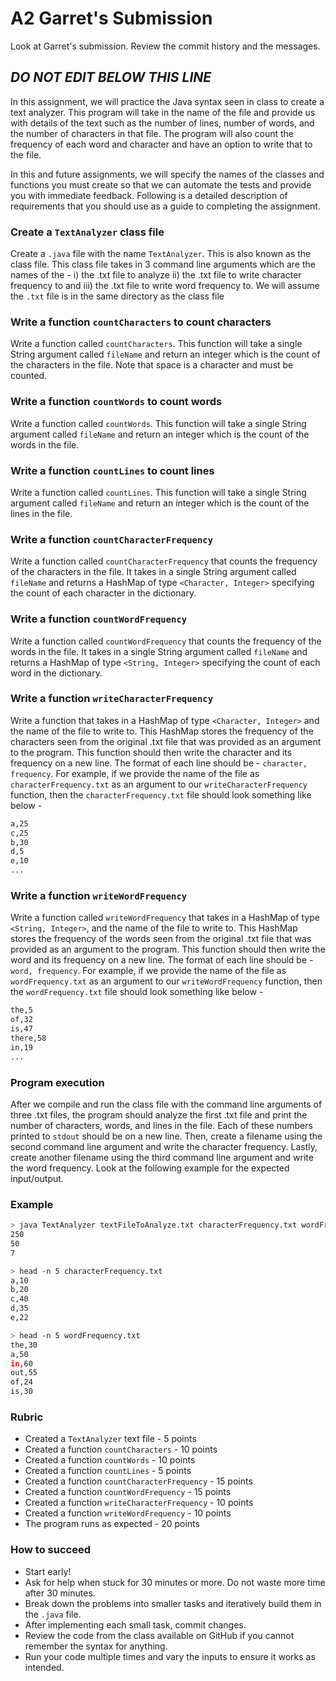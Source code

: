 # A2 Garret's Submission

Look at Garret's submission. Review the commit history and the messages. 

## _DO NOT EDIT BELOW THIS LINE_

In this assignment, we will practice the Java syntax seen in class to create a text analyzer. This program will take in the name of the file and provide us with details of the text such as the number of lines, number of words, and the number of characters in that file. The program will also count the frequency of each word and character and have an option to write that to the file.

In this and future assignments, we will specify the names of the classes and functions you must create so that we can automate the tests and provide you with immediate feedback. Following is a detailed description of requirements that you should use as a guide to completing the assignment.

### Create a `TextAnalyzer` class file

Create a `.java` file with the name `TextAnalyzer`. This is also known as the class file. This class file takes in 3 command line arguments which are the names of the - i) the .txt file to analyze ii) the .txt file to write character frequency to and iii) the .txt file to write word frequency to. We will assume the `.txt` file is in the same directory as the class file

### Write a function `countCharacters` to count characters

Write a function called `countCharacters`. This function will take a single String argument called `fileName` and return an integer which is the count of the characters in the file. Note that space is a character and must be counted.

### Write a function `countWords` to count words

Write a function called `countWords`. This function will take a single String argument called `fileName` and return an integer which is the count of the words in the file.

### Write a function `countLines` to count lines

Write a function called `countLines`. This function will take a single String argument called `fileName` and return an integer which is the count of the lines in the file.

### Write a function `countCharacterFrequency`

Write a function called `countCharacterFrequency` that counts the frequency of the characters in the file. It takes in a single String argument called `fileName` and returns a HashMap of type `<Character, Integer>` specifying the count of each character in the dictionary.

### Write a function `countWordFrequency`

Write a function called `countWordFrequency` that counts the frequency of the words in the file. It takes in a single String argument called `fileName` and returns a HashMap of type `<String, Integer>` specifying the count of each word in the dictionary.

### Write a function `writeCharacterFrequency`

Write a function that takes in a HashMap of type `<Character, Integer>` and the name of the file to write to. This HashMap stores the frequency of the characters seen from the original .txt file that was provided as an argument to the program. This function should then write the character and its frequency on a new line. The format of each line should be - `character, frequency`. For example, if we provide the name of the file as `characterFrequency.txt` as an argument to our `writeCharacterFrequency` function, then the `characterFrequency.txt` file should look something like below -

```txt
a,25
c,25
b,30
d,5
e,10
...
```

### Write a function `writeWordFrequency`

Write a function called `writeWordFrequency` that takes in a HashMap of type `<String, Integer>`, and the name of the file to write to. This HashMap stores the frequency of the words seen from the original .txt file that was provided as an argument to the program. This function should then write the word and its frequency on a new line. The format of each line should be - `word, frequency`. For example, if we provide the name of the file as `wordFrequency.txt` as an argument to our `writeWordFrequency` function, then the `wordFrequency.txt` file should look something like below -

```txt
the,5
of,32
is,47
there,58
in,19
...
```

### Program execution

After we compile and run the class file with the command line arguments of three .txt files, the program should analyze the first .txt file and print the number of characters, words, and lines in the file. Each of these numbers printed to `stdout` should be on a new line. Then, create a filename using the second command line argument and write the character frequency. Lastly, create another filename using the third command line argument and write the word frequency. Look at the following example for the expected input/output.

### Example

```bash
> java TextAnalyzer textFileToAnalyze.txt characterFrequency.txt wordFrequency.txt
250
50
7

> head -n 5 characterFrequency.txt
a,10
b,20
c,40
d,35
e,22

> head -n 5 wordFrequency.txt
the,30
a,50
in,60
out,55
of,24
is,30
```

### Rubric

- Created a `TextAnalyzer` text file - 5 points
- Created a function `countCharacters` - 10 points
- Created a function `countWords` - 10 points
- Created a function `countLines` - 5 points
- Created a function `countCharacterFrequency` - 15 points
- Created a function `countWordFrequency` - 15 points
- Created a function `writeCharacterFrequency` - 10 points
- Created a function `writeWordFrequency` - 10 points
- The program runs as expected - 20 points

### How to succeed

- Start early!
- Ask for help when stuck for 30 minutes or more. Do not waste more time after 30 minutes.
- Break down the problems into smaller tasks and iteratively build them in the `.java` file.
- After implementing each small task, commit changes.
- Review the code from the class available on GitHub if you cannot remember the syntax for anything.
- Run your code multiple times and vary the inputs to ensure it works as intended.
